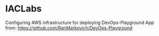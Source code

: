 # IACLabs
Configuring AWS infrastructure for deploying DevOps-Playground App from: https://github.com/RanMarkovich/DevOps-Playground
